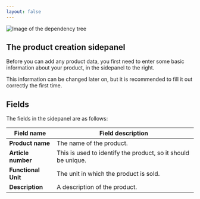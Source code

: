 ```yaml
---
layout: false
---
```


<script setup>
import { useData } from 'vitepress'
import MinidocStyles from '../MinidocStyles.vue'
const { site, frontmatter } = useData()
</script>

<MinidocStyles />

![Image of the dependency tree](/images/placeholder.png)

## The product creation sidepanel

Before you can add any product data, you first need to enter some basic information about your product, in the sidepanel to the right.

This information can be changed later on, but it is recommended to fill it out correctly the first time.

## Fields

The fields in the sidepanel are as follows:

| Field name          | Field description                                             |
| ------------------- | ------------------------------------------------------------- |
| **Product name**    | The name of the product.                                      |
| **Article number**  | This is used to identify the product, so it should be unique. |
| **Functional Unit** | The unit in which the product is sold.                        |
| **Description**     | A description of the product.